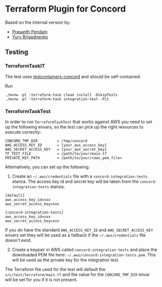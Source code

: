 # Terraform Plugin for Concord

Based on the internal version by:
- [Prasanth Pendam](https://github.com/ppendha)
- [Yury Brigadirenko](https://github.com/brig)

## Testing

### TerraformTaskIT

The test uses [testcontainers-concord](https://github.com/concord-workflow/testcontainers-concord)
and should be self-contained.

Run

```
./mvnw -pl :terraform-task clean install -DskipTests
./mvnw -pl :terraform-task integration-test -Pit
```

### TerraformTaskTest

In order to run `TerraformTaskTest` that works against AWS you need to set up
the following envars, so the test can pick up the right resources to execute
correctly:

```
CONCORD_TMP_DIR         = /tmp/concord
AWS_ACCESS_KEY_ID	    = [your_aws_access_key]
AWS_SECRET_ACCESS_KEY	= [your_aws_secret_key]
TF_TEST_FILE	        = /path/to/your/main.tf
PRIVATE_KEY_PATH        = /path/to/your/<aws_pem_file>
```

Alternatively, you can set up the following:

1) Create an `~/.aws/credentials` file with a `concord-integration-tests`
   stanza. The access key id and secret key will be taken from
   the `concord-integration-tests` stanza:

```
[default]
aws_access_key_id=xxx
aws_secret_access_key=xxx

[concord-integration-tests]
aws_access_key_id=xxx
aws_secret_access_key=xxx
```

If you do have the standard `AWS_ACCESS_KEY_ID` and `AWS_SECRET_ACCESS_KEY`
envars set they will be used as a fallback if the `~/.aws/credentials` file
doesn't exist.

2) Create a keypair in AWS called `concord-integration-tests` and place
   the downloaded PEM file here: `~/.aws/concord-integration-tests.pem`.
   This will be used as the private key for the integration test.

The Terraform file used for the test will default
the `src/test/terraform/main.tf` and the value for the `CONCORD_TMP_DIR`
envar will be set for you if it is not present.
